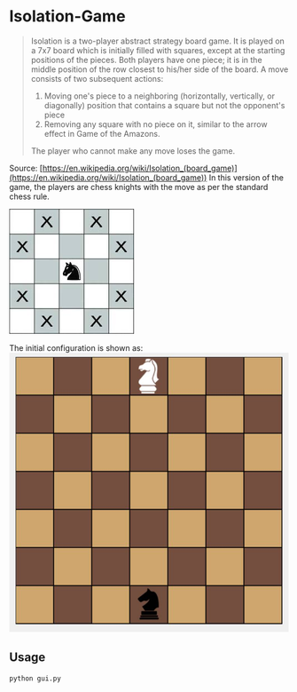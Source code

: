 # Isolation-Game  
  

> Isolation is a two-player abstract strategy board game. It is played
> on a 7x7 board which is initially filled with squares, except at the
> starting positions of the pieces. Both players have one piece; it is
> in the middle position of the row closest to his/her side of the
> board.      A move consists of two subsequent actions:  
>  1. Moving one's piece to a neighboring (horizontally, vertically, or diagonally) position that contains a square but not the opponent's
> piece  
>  2. Removing any square with no piece on it, similar to the arrow effect in Game of the Amazons.
> 
> The player who cannot make any move loses the game.

Source: [https://en.wikipedia.org/wiki/Isolation_(board_game)](https://en.wikipedia.org/wiki/Isolation_(board_game))
In this version of the game, the players are chess knights with the move as per the standard chess rule.

![enter image description here](https://raw.githubusercontent.com/Bishalsarang/Isolation-Game/master/images/knight_moves.jpg)

The initial configuration is shown as:
![enter image description here](https://raw.githubusercontent.com/Bishalsarang/Isolation-Game/master/images/initial_state.JPG)

## Usage

    python gui.py
